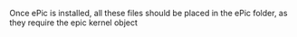 Once ePic is installed,
all these files should be placed in the ePic folder, as they require the epic kernel object

